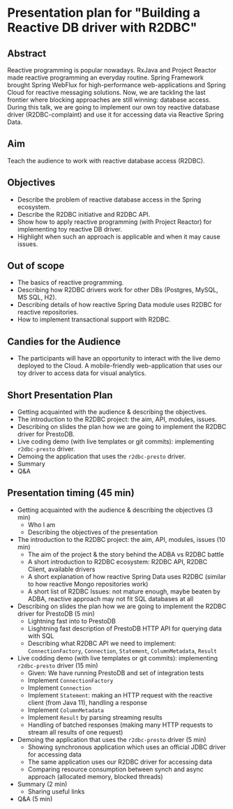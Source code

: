
# Presentation plan for "Building a Reactive DB driver with R2DBC"

## Abstract
Reactive programming is popular nowadays.
RxJava and Project Reactor made reactive programming an everyday routine.
Spring Framework brought Spring WebFlux for high-performance web-applications and Spring Cloud for reactive messaging solutions.
Now, we are tackling the last frontier where blocking approaches are still winning: database access.
During this talk, we are going to implement our own toy reactive database driver (R2DBC-complaint) and use it for accessing data via Reactive Spring Data.

## Aim

Teach the audience to work with reactive database access (R2DBC).

## Objectives

- Describe the problem of reactive database access in the Spring ecosystem.
- Describe the R2DBC initiative and R2DBC API.
- Show how to apply reactive programming (with Project Reactor) for implementing toy reactive DB driver.
- Highlight when such an approach is applicable and when it may cause issues.

## Out of scope

- The basics of reactive programming.
- Describing how R2DBC drivers work for other DBs (Postgres, MySQL, MS SQL, H2).
- Describing details of how reactive Spring Data module uses R2DBC for reactive repositories.
- How to implement transactional support with R2DBC.

## Candies for the Audience

- The participants will have an opportunity to interact with the live demo deployed to the Cloud. A mobile-friendly web-application that uses our toy driver to access data for visual analytics. 

## Short Presentation Plan

- Getting acquainted with the audience & describing the objectives.
- The introduction to the R2DBC project: the aim, API, modules, issues.
- Describing on slides the plan how we are going to implement the R2DBC driver for PrestoDB.
- Live coding demo (with live templates or git commits): implementing `r2dbc-presto` driver.
- Demoing the application that uses the `r2dbc-presto` driver.
- Summary
- Q&A

## Presentation timing (45 min)

- Getting acquainted with the audience & describing the objectives (3 min)
  - Who I am
  - Describing the objectives of the presentation
- The introduction to the R2DBC project: the aim, API, modules, issues (10 min)
  - The aim of the project & the story behind the ADBA vs R2DBC battle
  - A short introduction to R2DBC ecosystem: R2DBC API, R2DBC Client, available drivers
  - A short explanation of how reactive Spring Data uses R2DBC (similar to how reactive Mongo repositories work)
  - A short list of R2DBC Issues: not mature enough, maybe beaten by ADBA, reactive approach may not fit SQL databases at all
- Describing on slides the plan how we are going to implement the R2DBC driver for PrestoDB (5 min)
  - Lightning fast into to PrestoDB
  - Lisghtning fast description of PrestoDB HTTP API for querying data with SQL
  - Describing what R2DBC API we need to implement: `ConnectionFactory`, `Connection`, `Statement`, `ColumnMetadata`, `Result`
- Live codding demo (with live templates or git commits): implementing `r2dbc-presto` driver (15 min)
  - Given: We have running PrestoDB and set of integration tests
  - Implement `ConnectionFactory`
  - Implement `Connection`
  - Implement `Statement`: making an HTTP request with the reactive client (from Java 11), handling a response
  - Implement `ColumnMetadata`
  - Implement `Result` by parsing streaming results
  - Handling of batched responses (making many HTTP requests to stream all results of one request)
- Demoing the application that uses the `r2dbc-presto` driver (5 min)
  - Showing synchronous application which uses an official JDBC driver for accessing data
  - The same application uses our R2DBC driver for accessing data
  - Comparing resource consumption between synch and async approach (allocated memory, blocked threads)
- Summary (2 min)
  - Sharing useful links
- Q&A (5 min)

